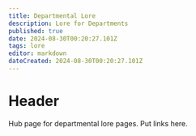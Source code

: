 ```yaml
---
title: Departmental Lore
description: Lore for Departments
published: true
date: 2024-08-30T00:20:27.101Z
tags: lore
editor: markdown
dateCreated: 2024-08-30T00:20:27.101Z
---
```


# Header
Hub page for departmental lore pages. Put links here.